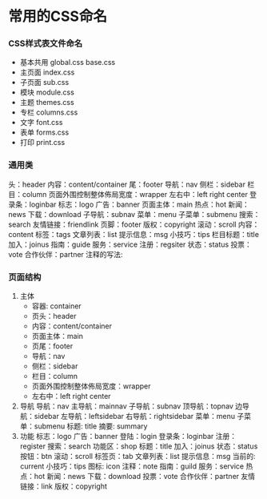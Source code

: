 ﻿# 常用的CSS命名

### CSS样式表文件命名

- 基本共用 global.css   base.css
- 主页面 index.css
- 子页面 sub.css 
- 模块 module.css
- 主题 themes.css 
- 专栏 columns.css 
- 文字 font.css 
- 表单 forms.css 
- 打印 print.css

### 通用类

头：header 
内容：content/container 
尾：footer 
导航：nav 
侧栏：sidebar 
栏目：column 
页面外围控制整体佈局宽度：wrapper 
左右中：left right center 
登录条：loginbar 
标志：logo 
广告：banner 
页面主体：main 
热点：hot 
新闻：news 
下载：download 
子导航：subnav 
菜单：menu 
子菜单：submenu 
搜索：search 
友情链接：friendlink 
页脚：footer 
版权：copyright 
滚动：scroll 
内容：content 
标签：tags 
文章列表：list 
提示信息：msg 
小技巧：tips 
栏目标题：title 
加入：joinus 
指南：guide 
服务：service 
注册：regsiter 
状态：status 
投票：vote 
合作伙伴：partner
注释的写法:

### 页面结构
1. 主体
    - 容器: container 
    - 页头：header 
    - 内容：content/container 
    - 页面主体：main 
    - 页尾：footer 
    - 导航：nav 
    - 侧栏：sidebar 
    - 栏目：column 
    - 页面外围控制整体佈局宽度：wrapper 
    - 左右中：left right center
2. 导航
    导航：nav 
    主导航：mainnav 
    子导航：subnav 
    顶导航：topnav 
    边导航：sidebar 
    左导航：leftsidebar 
    右导航：rightsidebar 
    菜单：menu 
    子菜单：submenu 
    标题: title 
    摘要: summary
3. 功能
    标志：logo 
    广告：banner 
    登陆：login 
    登录条：loginbar 
    注册：register 
    搜索：search 
    功能区：shop 
    标题：title 
    加入：joinus 
    状态：status 
    按钮：btn 
    滚动：scroll 
    标签页：tab 
    文章列表：list 
    提示信息：msg 
    当前的: current 
    小技巧：tips 
    图标: icon 
    注释：note 
    指南：guild 
    服务：service 
    热点：hot 
    新闻：news 
    下载：download 
    投票：vote 
    合作伙伴：partner 
    友情链接：link 
    版权：copyright